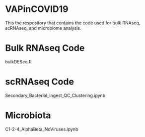 # VAPinCOVID19
This the respository that contains the code used for bulk RNAseq, scRNAseq, and microbiome analysis.

# Bulk RNAseq Code
bulkDESeq.R

# scRNAseq Code
Secondary_Bacterial_Ingest_QC_Clustering.ipynb

# Microbiota
C1-2-4_AlphaBeta_NoViruses.ipynb

